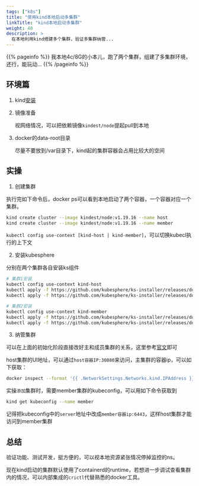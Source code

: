 ```yaml
---
tags: ["k8s"]
title: "使用kind本地启动多集群"
linkTitle: "kind本地启动多集群"
weight: 40
description: >
  在本地利用kind搭建多个集群，验证多集群纳管... 
---
```


{{% pageinfo %}}
我本地4c/8G的小本儿，跑了两个集群，组建了多集群环境，还行，能玩动...
{{% /pageinfo %}}


## 环境篇

1. kind[安装](https://kind.sigs.k8s.io/docs/user/quick-start/)

2. 镜像准备

    视网络情况，可以把依赖镜像`kindest/node`提起pull到本地

3. docker的data-root目录

    尽量不要放到/var目录下，kind起的集群容器会占用比较大的空间

## 实操

1. 创建集群

执行完如下命令后，docker ps可以看到本地启动了两个容器，一个容器对应一个集群。
```bash
kind create cluster --image kindest/node:v1.19.16 --name host
kind create cluster --image kindest/node:v1.19.16 --name member
```

`kubectl config use-context [kind-host | kind-member]`，可以切换kubecl执行的上下文

2. 安装kubesphere

分别在两个集群各自安装ks组件
```bash
# 集群1安装
kubectl config use-context kind-host
kubectl apply -f https://github.com/kubesphere/ks-installer/releases/download/v3.2.1/kubesphere-installer.yaml   
kubectl apply -f https://github.com/kubesphere/ks-installer/releases/download/v3.2.1/cluster-configuration.yaml

# 集群2安装
kubectl config use-context kind-member
kubectl apply -f https://github.com/kubesphere/ks-installer/releases/download/v3.2.1/kubesphere-installer.yaml   
kubectl apply -f https://github.com/kubesphere/ks-installer/releases/download/v3.2.1/cluster-configuration.yaml
```


3. 纳管集群

可以在上面的初始化阶段直接改好主和成员集群的关系，这里参考[官文](https://kubesphere.com.cn/docs/multicluster-management/enable-multicluster/direct-connection/)即可

host集群的UI地址，可以通过`host容器IP:30880`来访问，主集群的容器ip，可以如下获取：
```bash
docker inspect --format '{{ .NetworkSettings.Networks.kind.IPAddress }}' host-control-plane
```

实操`添加`集群时，需要member集群的kubeconfig，可以用如下命令获取到
```bash
kind get kubeconfig --name member
```
记得把kubeconfig中的`server`地址中改成`member容器ip:6443`，这样host集群才能访问到member集群

## 总结

验证功能、测试开发，挺方便的，可以视本地资源紧张情况停掉监控的ns。

现在kind启动的集群默认使用了containerd的runtime，若想进一步调试查看集群内的情况，可以内部集成的`crictl`代替熟悉的docker工具。